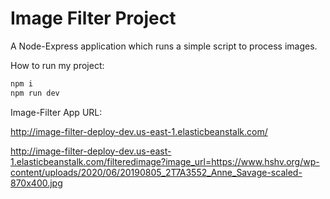 # Image Filter Project

A Node-Express application which runs a simple script to process images.

How to run my project:

```js
npm i
npm run dev
```

Image-Filter App URL:

http://image-filter-deploy-dev.us-east-1.elasticbeanstalk.com/

http://image-filter-deploy-dev.us-east-1.elasticbeanstalk.com/filteredimage?image_url=https://www.hshv.org/wp-content/uploads/2020/06/20190805_2T7A3552_Anne_Savage-scaled-870x400.jpg